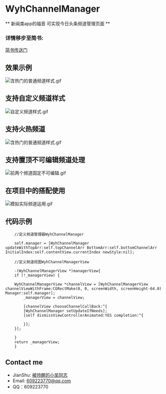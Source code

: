 # WyhChannelManager
** 新闻类app的福音 可实现今日头条频道管理页面 **

### 详情移步至简书: 

[简书传送门](http://www.jianshu.com/p/de044b88393d)

## 效果示例

![含热门的普通频道样式.gif](http://upload-images.jianshu.io/upload_images/4097230-be16152ef495dfdb.gif?imageMogr2/auto-orient/strip)

## 支持自定义频道样式

![自定义频道样式.gif](http://upload-images.jianshu.io/upload_images/4097230-ae6d8366681048d3.gif?imageMogr2/auto-orient/strip)

## 支持火热频道

![含热门的普通频道样式.gif](http://upload-images.jianshu.io/upload_images/4097230-be16152ef495dfdb.gif?imageMogr2/auto-orient/strip)

## 支持置顶不可编辑频道处理

![前两个频道固定不可编辑.gif](http://upload-images.jianshu.io/upload_images/4097230-159368f45f4d15a4.gif?imageMogr2/auto-orient/strip)

## 在项目中的搭配使用

![模拟实际频道运用.gif](http://upload-images.jianshu.io/upload_images/4097230-88ffe212e0f284af.gif?imageMogr2/auto-orient/strip)


## 代码示例

```objc
    //定义频道管理器WyhChannelManager

    self.manager = [WyhChannelManager updateWithTopArr:self.topChannelArr BottomArr:self.bottomChannelArr InitialIndex:self.contentView.currentIndex newStyle:nil];

    //定义频道视图WyhChannelManagerView

    -(WyhChannelManagerView *)managerView{
    if (!_managerView) {

    WyhChannelManagerView *channelView = [WyhChannelManagerView channelViewWithFrame:CGRectMake(0, 0, screenWidth, screenHeight-64.0) Manager:self.manager];
        _managerView = channelView;

        [channelView chooseChannelCallBack:^{
        [WyhChannelManager setUpdateIfNeeds];
        [self dismissViewControllerAnimated:YES completion:^{

        }];
    }];

    }
    return _managerView;
    }

```

## Contact me

- JianShu: [被帅醒的小吴同志](http://www.jianshu.com/u/b76e3853ae0b)
- Email:  609223770@qq.com
- QQ：609223770
